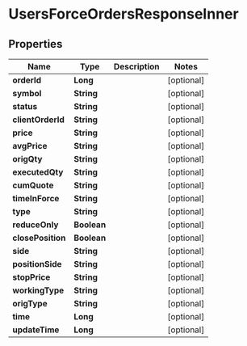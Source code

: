 

# UsersForceOrdersResponseInner


## Properties

| Name | Type | Description | Notes |
|------------ | ------------- | ------------- | -------------|
|**orderId** | **Long** |  |  [optional] |
|**symbol** | **String** |  |  [optional] |
|**status** | **String** |  |  [optional] |
|**clientOrderId** | **String** |  |  [optional] |
|**price** | **String** |  |  [optional] |
|**avgPrice** | **String** |  |  [optional] |
|**origQty** | **String** |  |  [optional] |
|**executedQty** | **String** |  |  [optional] |
|**cumQuote** | **String** |  |  [optional] |
|**timeInForce** | **String** |  |  [optional] |
|**type** | **String** |  |  [optional] |
|**reduceOnly** | **Boolean** |  |  [optional] |
|**closePosition** | **Boolean** |  |  [optional] |
|**side** | **String** |  |  [optional] |
|**positionSide** | **String** |  |  [optional] |
|**stopPrice** | **String** |  |  [optional] |
|**workingType** | **String** |  |  [optional] |
|**origType** | **String** |  |  [optional] |
|**time** | **Long** |  |  [optional] |
|**updateTime** | **Long** |  |  [optional] |



